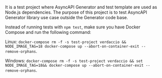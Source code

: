 It is a test project where AsyncAPI Generator and test template are used as Node.js dependencies.
The purpose of this project is to test AsyncAPI Generator library use case outside the Generator code base.

Instead of running tests with `npm test`, make sure you have Docker Compose and run the following command:

Linux: `docker-compose rm -f -s test-project verdaccio && NODE_IMAGE_TAG=18 docker-compose up --abort-on-container-exit --remove-orphans`.

Windows: `docker-compose rm -f -s test-project verdaccio && set NODE_IMAGE_TAG=18&& docker-compose up --abort-on-container-exit --remove-orphans`.
